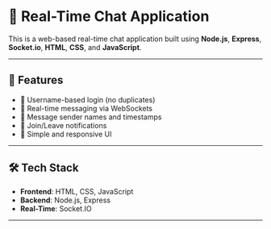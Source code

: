 # 💬 Real-Time Chat Application

This is a web-based real-time chat application built using **Node.js**, **Express**, **Socket.io**, **HTML**, **CSS**, and **JavaScript**.

---

## 🚀 Features

- 👤 Username-based login (no duplicates)
- 💬 Real-time messaging via WebSockets
- 📝 Message sender names and timestamps
- 👋 Join/Leave notifications
- 🎨 Simple and responsive UI

---

## 🛠️ Tech Stack

- **Frontend**: HTML, CSS, JavaScript
- **Backend**: Node.js, Express
- **Real-Time**: Socket.IO

---


